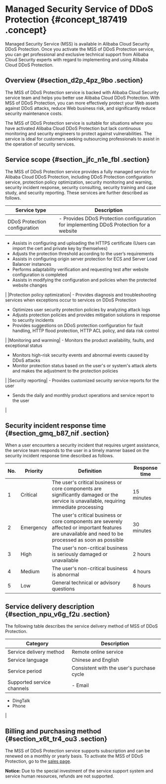 # Managed Security Service of DDoS Protection {#concept_187419 .concept}

Managed Security Service \(MSS\) is available in Alibaba Cloud Security DDoS Protection. Once you activate the MSS of DDoS Protection service, you can get professional and exclusive technical support from Alibaba Cloud Security experts with regard to implementing and using Alibaba Cloud DDoS Protection.

## Overview {#section_d2p_4pz_9bo .section}

The MSS of DDoS Protection service is backed with Alibaba Cloud Security service team and helps you better use Alibaba Cloud DDoS Protection. With MSS of DDoS Protection, you can more effectively protect your Web assets against DDoS attacks, reduce Web business risk, and significantly reduce security maintenance costs.

The MSS of DDoS Protection service is suitable for situations where you have activated Alibaba Cloud DDoS Protection but lack continuous monitoring and security engineers to protect against vulnerabilities. The service is ideal for customers seeking outsourcing professionals to assist in the operation of security services.

## Service scope {#section_jfc_n1e_fbl .section}

The MSS of DDoS Protection service provides a fully managed service for Alibaba Cloud DDoS Protection, including DDoS Protection configuration service, protection policy optimization, security monitoring and warning, security incident response, security consulting, security training and case study, and security reporting. These services are further described as follows.

|Service type|Description|
|------------|-----------|
|DDoS Protection configuration| -   Provides DDoS Protection configuration for implementing DDoS Protection for a website
-   Assists in configuring and uploading the HTTPS certificate \(Users can import the cert and private key by themselves\)
-   Adjusts the protection threshold according to the user’s requirements
-   Assists in configuring origin server protection for ECS and Server Load Balancer instances
-   Performs adaptability verification and requesting test after website configuration is completed
-   Assists in modifying the configuration and policies when the protected website changes

 |
|Protection policy optimization| -   Provides diagnosis and troubleshooting services when exceptions occur to services on DDoS Protection
-   Optimizes user security protection policies by analyzing attack logs
-   Adjusts protection policies and provides mitigation solutions in response to security incidents
-   Provides suggestions on DDoS protection configuration for fault handling, HTTP flood protection, HTTP ACL policy, and data risk control

 |
|Monitoring and warming| -   Monitors the product availability, faults, and exceptional status
-   Monitors high-risk security events and abnormal events caused by DDoS attacks
-   Monitor protection status based on the user's or system's attack alerts and makes the adjustment to the protection policies

 |
|Security reporting| -   Provides customized security service reports for the user
-   Sends the daily and monthly product operations and service report to the user

 |

## Security incident response time {#section_gmq_b87_nif .section}

When a user encounters a security incident that requires urgent assistance, the service team responds to the user in a timely manner based on the security incident response time described as follows.

|No.|Priority|Definition|Response time|
|---|--------|----------|-------------|
|1|Critical|The user's critical business or core components are significantly damaged or the service is unavailable, requiring immediate processing|15 minutes|
|2|Emergency|The user's critical business or core components are severely affected or important features are unavailable and need to be processed as soon as possible|30 minutes|
|3|High|The user's non-critical business is seriously damaged or unavailable|2 hours|
|4|Medium|The user's non-critical business is abnormal|4 hours|
|5|Low|General technical or advisory questions|8 hours|

## Service delivery description {#section_npu_v6g_f2u .section}

The following table describes the service delivery method of MSS of DDoS Protection.

|Category|Description|
|--------|-----------|
|Service delivery method|Remote online service|
|Service language|Chinese and English|
|Service period|Consistent with the user's purchase cycle|
|Supported service channels| -   Email
-   DingTalk
-   Phone

 |

## Billing and purchasing method {#section_x6t_tr4_ou3 .section}

The MSS of DDoS Protection service supports subscription and can be renewed on a monthly or yearly basis. To activate the MSS of DDoS Protection, go to the [sales page](https://common-buy.aliyun.com/?commodityCode=ddos_mssp#/buy).

**Notice:** Due to the special investment of the service support system and service human resources, refunds are not supported.

